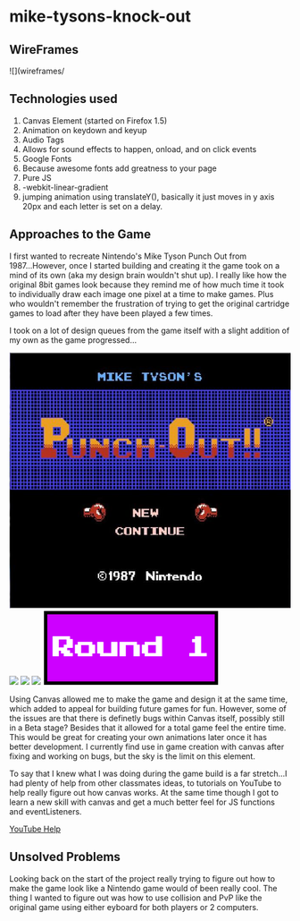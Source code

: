 # mike-tysons-knock-out

## WireFrames
![](wireframes/

## Technologies used
1. Canvas Element (started on Firefox 1.5)
2. Animation on keydown and keyup
3. Audio Tags
4. Allows for sound effects to happen, onload, and on click events
5. Google Fonts
6. Because awesome fonts add greatness to your page
7. Pure JS
8. -webkit-linear-gradient
9. jumping animation using translateY(), basically it just moves in y axis 20px and each letter is set on a delay.

## Approaches to the Game
I first wanted to recreate Nintendo's Mike Tyson Punch Out from 1987...However, once I started building and creating it the game took on a mind of its own (aka my design brain wouldn't shut up). I really like how the original 8bit games look because they remind me of how much time it took to individually draw each image one pixel at a time to make games. Plus who wouldn't remember the frustration of trying to get the original cartridge games to load after they have been played a few times.

I took on a lot of design queues from the game itself with a slight addition of my own as the game progressed...

![](images/Mike_Tyson's_Punch-Out!!.jpg)
![](https://s-media-cache-ak0.pinimg.com/originals/29/48/76/2948769fbe1d1a5d26285e94ae4d0ec9.jpg)
![](https://i.ytimg.com/vi/mfEOHcGFchY/maxresdefault.jpg)
![](http://vignette1.wikia.nocookie.net/villains/images/5/56/Mike_Tyson_Punch_Out.gif/revision/latest?cb=20110211044240)
![](images/round1.png)

Using Canvas allowed me to make the game and design it at the same time, which added to appeal for building future games for fun. However, some of the issues are that there is definetly bugs within Canvas itself, possibly still in a Beta stage? Besides that it allowed for a total game feel the entire time. This would be great for creating your own animations later once it has better development. I currently find use in game creation with canvas after fixing and working on bugs, but the sky is the limit on this element.

To say that I knew what I was doing during the game build is a far stretch...I had plenty of help from other classmates ideas, to tutorials on YouTube to help really figure out how canvas works. At the same time though I got to learn a new skill with canvas and get a much better feel for JS functions and eventListeners.

[YouTube Help](https://www.youtube.com/channel/UCJWX2cGhemrvksuNSanZ9aA)

## Unsolved Problems
Looking back on the start of the project really trying to figure out how to make the game look like a Nintendo game would of been really cool. The thing I wanted to figure out was how to use collision and PvP like the original game using either eyboard for both players or 2 computers.
